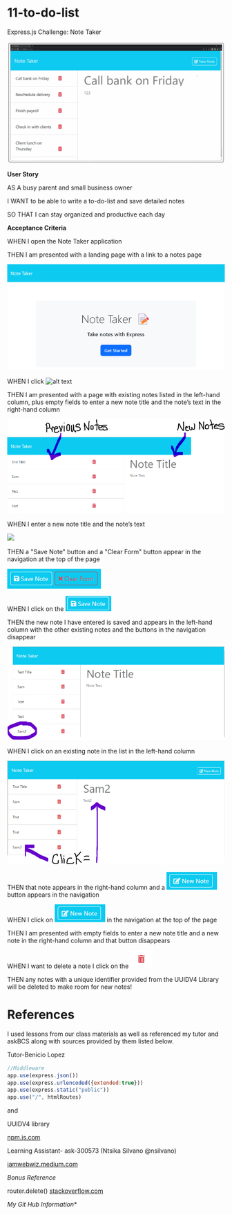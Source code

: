 # 11-to-do-list
Express.js Challenge: Note Taker

![alt text](public/assets/images/Mockup.png)

**User Story**

AS A busy parent and small business owner

I WANT to be able to write a to-do-list and save detailed notes

SO THAT I can stay organized and productive each day

**Acceptance Criteria**

WHEN I open the Note Taker application

THEN I am presented with a landing page with a link to a notes page

![alt text](public/assets/images/landingpage.png)

WHEN I click ![alt text](image.png)

THEN I am presented with a page with existing notes listed in the left-hand column, plus empty fields to enter a new note title and the note’s text 
in the right-hand column

![alt text](public/assets/images/example.png)

WHEN I enter a new note title and the note’s text

![
](public/assets/images/newnote.png)

THEN a "Save Note" button and a "Clear Form" button appear in the navigation at the top of the page

![alt text](public/assets/images/saveclear.png)

WHEN I click on the ![alt text](public/assets/images/savenote.png)

THEN the new note I have entered is saved and appears in the left-hand column with the other existing notes and the buttons in the navigation disappear

![alt text](public/assets/images/successtest.png)

WHEN I click on an existing note in the list in the left-hand column

![alt text](public/assets/images/clicktodisplay.png)

THEN that note appears in the right-hand column and a ![alt text](public/assets/images/newnotebtn.png) button appears in the navigation

WHEN I click on ![alt text](public/assets/images/newnotebtn.png) in the navigation at the top of the page

THEN I am presented with empty fields to enter a new note title and a new note in the right-hand column and that button disappears

WHEN I want to delete a note I click on the ![alt text](public/assets/images/delete.png)

THEN any notes with a unique identifier provided from the UUIDV4 Library will be deleted to make room for new notes!

# References

I used lessons from our class materials as well as referenced my tutor and askBCS along with sources provided by them listed below.

Tutor-Benicio Lopez 

```javascript
//Middleware
app.use(express.json())
app.use(express.urlencoded({extended:true}))
app.use(express.static("public"))
app.use("/", htmlRoutes)
```
and 

UUIDV4 library

 [npm.js.com](www.npmjs.com/package/uuidv4) 

Learning Assistant- ask-300573 (Ntsika Silvano @nsilvano)

[iamwebwiz.medium.com](iamwebwiz.medium.com/how-to-fix-dirname-is-not-defined-in-es-module-scope-34d94a86694d)

*Bonus Reference*

router.delete()
[stackoverflow.com](stackoverflow.com/questions/68613707/how-to-fix-router-delete-which-is-not-working-express)

*My Git Hub Information**

